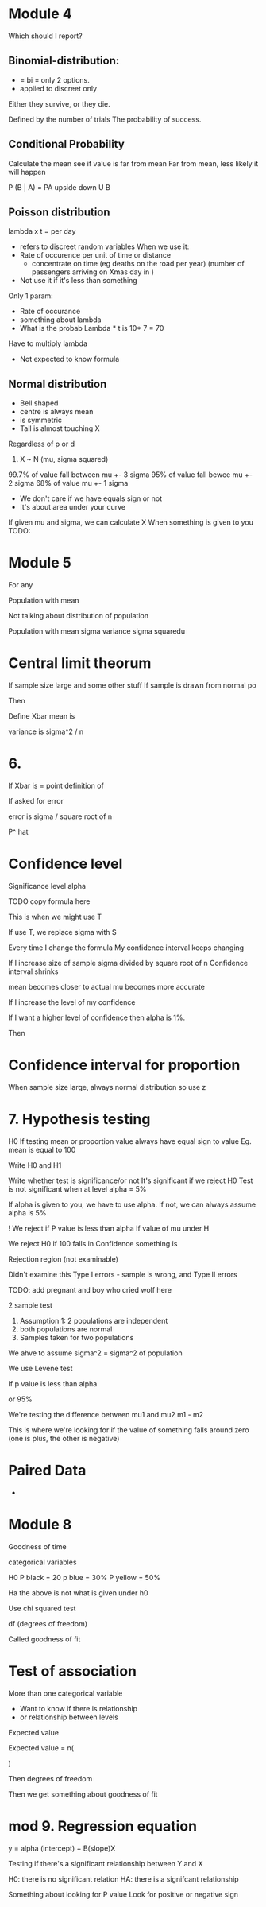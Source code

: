

# Module 4

Which should I report?

## Binomial-distribution:
- = bi = only 2 options.
- applied to discreet only



Either they survive, or they die.

Defined by the number of trials
The probability of success.

## Conditional Probability


Calculate the mean
see if value is far from mean
Far from mean, less likely it will happen

P (B | A) = PA upside down U B

## Poisson distribution
lambda x t = per day


- refers to discreet random variables
When we use it:
- Rate of occurence per unit of time or distance
  - concentrate on time
  (eg deaths on the road per year)
  (number of passengers arriving on Xmas day in )
- Not use it if it's less than something

Only 1 param:
- Rate of occurance
- something about lambda
- What is the probab
Lambda * t is 10* 7 = 70

Have to multiply lambda

- Not expected to know formula

## Normal distribution
- Bell shaped
- centre is always mean
- is symmetric
- Tail is almost touching X

Regardless of p or d

1. X ~ N (mu, sigma squared)



99.7% of value fall between mu +- 3 sigma
95% of value fall bewee     mu +- 2 sigma
68% of value                mu +- 1 sigma

- We don't care if we have equals sign or not
- It's about area under your curve

If given mu and sigma, we can calculate X When something is given to you TODO:



# Module 5

For any

Population with mean


Not talking about distribution of population

Population with mean sigma variance sigma squaredu










# Central limit theorum


If sample size large
and some other stuff
If sample is drawn from normal po

Then



Define Xbar
mean is

variance is sigma^2 / n





# 6.


If Xbar is = point definition of


If asked for error

error is sigma / square root of n



P^ hat



# Confidence level

Significance level alpha

TODO copy formula here

This is when we might use T

If use T, we replace sigma with S


Every time I change the formula
My confidence interval keeps changing


If I increase size of sample
sigma divided by square root of n
Confidence interval shrinks

mean becomes closer to actual mu
becomes more accurate

If I increase the level of my confidence

If I want a higher level of confidence
then alpha is 1%.

Then

# Confidence interval for proportion

When sample size large, always normal distribution so use z



# 7. Hypothesis testing

H0
If testing mean or proportion value
always have equal sign to value
Eg. mean is equal to 100

Write H0 and H1

Write whether test is significance/or not
It's significant if we reject H0
Test is not significant when
at level alpha = 5%

If alpha is given to you, we have to use alpha.
If not, we can always assume alpha is 5%

! We reject if P value is less than alpha
If value of mu under H

We reject H0 if 100 falls in Confidence something is

Rejection region (not examinable)


Didn't examine this
Type I errors - sample is wrong, and
Type II errors


TODO: add pregnant and boy who cried wolf here

2 sample test

1. Assumption 1: 2 populations are independent
2. both populations are normal
3. Samples taken for two populations

We ahve to assume sigma^2 = sigma^2 of population

We use Levene test


If p value is less than alpha

or 95%


We're testing the difference between mu1 and mu2
m1 - m2

This is where we're looking for if the value of something falls around zero
(one is plus, the other is negative)




# Paired Data
-


# Module 8


Goodness of time

categorical variables

H0 P black = 20 p blue = 30% P yellow = 50%

Ha the above is not what is given under h0

Use chi squared test

df (degrees of freedom)

Called goodness of fit


# Test of association

More than one categorical variable
- Want to know if there is relationship
- or relationship between levels

Expected value

Expected value = n(
  
  

  )
  
  
  Then degrees of freedom
  
  
  Then we get something about goodness of fit
  
  
# mod 9. Regression equation

y = alpha (intercept) + B(slope)X

Testing if there's a significant relationship between Y and X

H0: there is no significant relation
HA: there is a signifcant relationship


Something about looking for P value
Look for positive or negative sign
